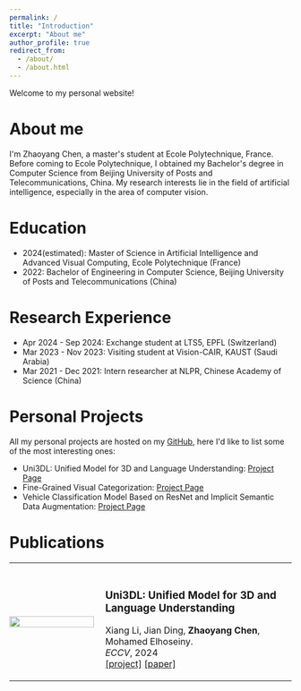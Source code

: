 ```yaml
---
permalink: /
title: "Introduction"
excerpt: "About me"
author_profile: true
redirect_from: 
  - /about/
  - /about.html
---
```


Welcome to my personal website!

About me
======
I'm Zhaoyang Chen, a master's student at Ecole Polytechnique, France. Before coming to Ecole Polytechnique, I obtained
my Bachelor's degree in Computer Science from Beijing University of Posts and Telecommunications, China. My research
interests lie in the field of artificial intelligence, especially in the area of computer vision.

Education
======
* 2024(estimated): Master of Science in Artificial Intelligence and Advanced Visual Computing, Ecole Polytechnique (France)
* 2022: Bachelor of Engineering in Computer Science, Beijing University of Posts and Telecommunications (China)

Research Experience
======

* Apr 2024 - Sep 2024: Exchange student at LTS5, EPFL (Switzerland)
* Mar 2023 - Nov 2023: Visiting student at Vision-CAIR, KAUST (Saudi Arabia)
* Mar 2021 - Dec 2021: Intern researcher at NLPR, Chinese Academy of Science (China)

Personal Projects
======

All my personal projects are hosted on my [GitHub](https://github.com/czy20000902/), here I'd like to list some of the most interesting ones:

* Uni3DL: Unified Model for 3D and Language Understanding: [Project Page](https://uni3dl.github.io)
* Fine-Grained Visual Categorization: [Project Page](https://github.com/czy20000902/FGVC8)
* Vehicle Classification Model Based on ResNet and Implicit Semantic Data Augmentation: [Project Page](https://github.com/czy20000902/Vehicle-Classification/)

Publications
======

<table cellspacing="0" cellpadding="0">
<tr>
<td style="padding:0px;width:30%;vertical-align:middle">
  <img src="../images/uni3dl.png" height="100%" width="100%" style="border-style: none">
</td>
<td style="padding:20px;width:70%;vertical-align:middle">  
  <h3>Uni3DL: Unified Model for 3D and Language Understanding</h3>
  Xiang Li, Jian Ding, <b>Zhaoyang Chen</b>, Mohamed Elhoseiny.
  <br>
  <em>ECCV</em>, 2024
  <br>
  <div>
    <a href="https://uni3dl.github.io/">[project]</a>
    <a href="https://arxiv.org/abs/2312.03026">[paper]</a>
  </div>  
</td>
</tr>